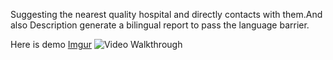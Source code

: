  Suggesting the nearest quality hospital and directly contacts with them.And also
  Description
  generate a bilingual report to pass the language barrier.
  
  Here is demo
  [Imgur](https://i.imgur.com/NWcVMKb.gifv)
<img src='https://i.imgur.com/NWcVMKb.gifv' title='Video Walkthrough' width='' alt='Video Walkthrough' />
 
